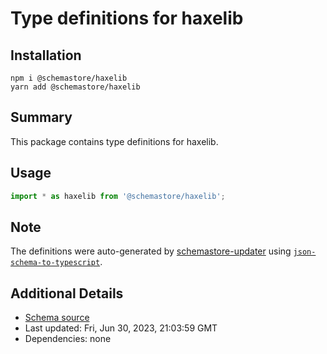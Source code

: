 # Type definitions for haxelib

## Installation

```
npm i @schemastore/haxelib
yarn add @schemastore/haxelib
```

## Summary

This package contains type definitions for haxelib.

## Usage

```ts
import * as haxelib from '@schemastore/haxelib';
```

## Note

The definitions were auto-generated by [schemastore-updater](https://github.com/ffflorian/schemastore-updater) using [`json-schema-to-typescript`](https://www.npmjs.com/package/json-schema-to-typescript).

## Additional Details

* [Schema source](https://github.com/SchemaStore/schemastore/tree/master/src/schemas/json/haxelib)
* Last updated: Fri, Jun 30, 2023, 21:03:59 GMT
* Dependencies: none
